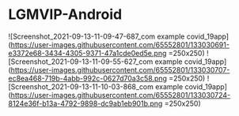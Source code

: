 # LGMVIP-Android

![Screenshot_2021-09-13-11-09-47-687_com example covid_19app](https://user-images.githubusercontent.com/65552801/133030691-e3372e68-3434-4305-9371-47a1cde0ed5e.png =250x250)
![Screenshot_2021-09-13-11-09-55-627_com example covid_19app](https://user-images.githubusercontent.com/65552801/133030707-ec8ea468-719b-4abb-992c-0627d70a3c58.png =250x250)
![Screenshot_2021-09-13-11-10-03-868_com example covid_19app](https://user-images.githubusercontent.com/65552801/133030724-8124e36f-b13a-4792-9898-dc9ab1eb901b.png =250x250)


